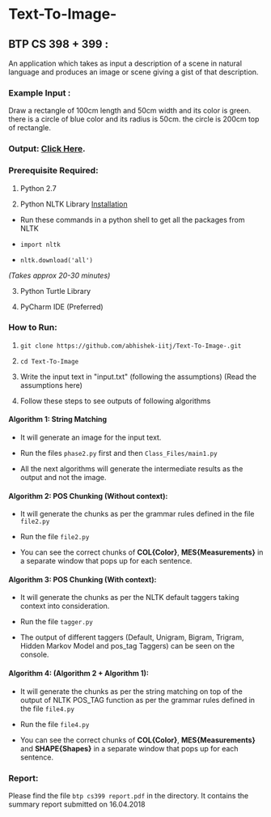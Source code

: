 # Text-To-Image-
## BTP CS 398 + 399 : 
An application which takes as input a description of a scene in natural language and produces an image or scene giving a gist of that description. 

### Example Input : 
Draw a rectangle of 100cm length and 50cm width and its color is green. there is a circle of blue color and its radius is 50cm. the circle is 200cm top of rectangle.

### Output: [Click Here](https://drive.google.com/file/d/1ET-NEm3_8T4NQtcEwrQ-0ocTo9rLQtEU/view?usp=sharing).

### Prerequisite Required:

  1. Python 2.7
  
  2. Python NLTK Library [Installation](https://www.nltk.org/install.html)
  
   - Run these commands in a python shell to get all the packages from NLTK
   - ```import nltk```
    
   - ```nltk.download('all')```
    
   _(Takes approx 20-30 minutes)_
    
  3. Python Turtle Library 
  
  4. PyCharm IDE (Preferred)

### How to Run:

  1. ```git clone https://github.com/abhishek-iitj/Text-To-Image-.git```
  2. ```cd Text-To-Image```
  
  3. Write the input text in "input.txt" (following the assumptions) (Read the assumptions here)
  
  4. Follow these steps to see outputs of following algorithms
  
  
#### Algorithm 1: String Matching

   - It will generate an image for the input text.

   - Run the files ```phase2.py``` first and then ```Class_Files/main1.py```
    
   - All the next algorithms will generate the intermediate results as the output and not the image. 
 
 #### Algorithm 2: POS Chunking (Without context):
 
   - It will generate the chunks as per the grammar rules defined in the file ```file2.py```
  
   - Run the file ```file2.py```
   
   - You can see the correct chunks of **COL{Color}**, **MES{Measurements}** in a separate window that pops up for each sentence. 
 
 #### Algorithm 3: POS Chunking (With context):
 
   - It will generate the chunks as per the NLTK default taggers taking context into consideration.
  
   - Run the file ```tagger.py```
   
   - The output of different taggers (Default, Unigram, Bigram, Trigram, Hidden Markov Model and pos_tag Taggers) can be seen on the console. 
      
 #### Algorithm 4: (Algorithm 2 + Algorithm 1):
 
   - It will generate the chunks as per the string matching on top of the output of NLTK POS_TAG function as per the grammar rules defined in the file ```file4.py```
  
   - Run the file ```file4.py```
 
   - You can see the correct chunks of **COL{Color}**, **MES{Measurements}** and **SHAPE{Shapes}** in a separate window that pops up for each sentence. 
   
### Report:

Please find the file ```btp cs399 report.pdf``` in the directory. It contains the summary report submitted on 16.04.2018
  
